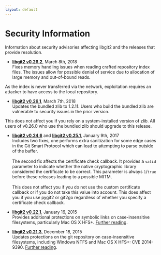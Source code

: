 ```yaml
---
layout: default
---
```


# Security Information

Information about security advisories affecting libgit2 and the releases that
provide resolution.

 * **[libgit2 v0.26.2](https://github.com/libgit2/libgit2/releases/tag/v0.26.2)**, March 8th, 2018  
Fixes memory handling issues when reading crafted repository index files. The
issues allow for possible denial of service due to allocation of large memory
and out-of-bound reads.

As the index is never transferred via the network, exploitation requires an
attacker to have access to the local repository.

 * **[libgit2 v0.26.1](https://github.com/libgit2/libgit2/releases/tag/v0.26.1)**, March 7th, 2018  
Updates the bundled zlib to 1.2.11. Users who build the bundled zlib are
vulnerable to security issues in the prior version.

This does not affect you if you rely on a system-installed version of zlib. All
users of v0.26.0 who use the bundled zlib should upgrade to this release.

* **[libgit2 v0.24.6](https://github.com/libgit2/libgit2/releases/tag/v0.24.6)** and **[libgit2 v0.25.1](https://github.com/libgit2/libgit2/releases/tag/v0.25.1)**, January 9th, 2017  
Includes two fixes, one performs extra sanitization for some edge cases in
the Git Smart Protocol which can lead to attempting to parse outside of the
buffer.<br><br>
The second fix affects the certificate check callback. It provides a `valid`
parameter to indicate whether the native cryptographic library considered the
certificate to be correct. This parameter is always `1`/`true` before these
releases leading to a possible MITM.<br><br>
This does not affect you if you do not use the custom certificate callback
or if you do not take this value into account. This does affect you if
you use pygit2 or git2go regardless of whether you specify a certificate
check callback.

* **[libgit2 v0.22.1](https://github.com/libgit2/libgit2/releases/tag/v0.22.1)**, January 16, 2015  
Provides additional protections on symbolic links on case-insensitive
filesystems, particularly Mac OS X HFS+.
[Further reading](http://www.edwardthomson.com/blog/another-libgit2-security-update.html).

* **[libgit2 v0.21.3](https://github.com/libgit2/libgit2/releases/tag/v0.21.3)**, December 18, 2015  
Updates protections on the git repository on case-insensitive filesystems,
including Windows NTFS and Mac OS X HFS+: CVE 2014-9390.
[Further reading](https://git-blame.blogspot.co.uk/2014/12/git-1856-195-205-214-and-221-and.html).
